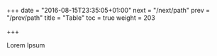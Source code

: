 +++
date = "2016-08-15T23:35:05+01:00"
next = "/next/path"
prev = "/prev/path"
title = "Table"
toc = true
weight = 203

+++

Lorem Ipsum
